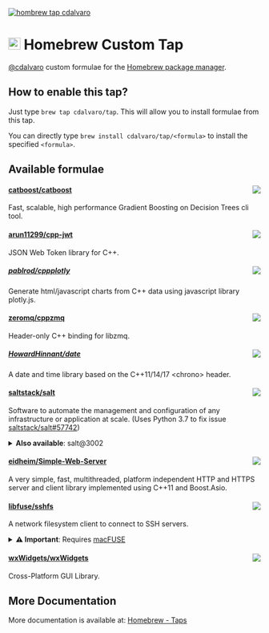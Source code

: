 [![hombrew tap cdalvaro][homebrew_tap_badge]][homebrew_tap_url]

# <img src="https://simpleicons.org/icons/homebrew.svg" height=24pt> Homebrew Custom Tap

[@cdalvaro](https://github.com/cdalvaro) custom formulae for the [Homebrew package manager](https://brew.sh).

## How to enable this tap?

Just type `brew tap cdalvaro/tap`. This will allow you to install formulae from this tap.

You can directly type `brew install cdalvaro/tap/<formula>` to install the specified `<formula>`.

## Available formulae

#### [catboost/catboost](https://github.com/catboost/catboost)<a href="Formula/catboost.rb"><img src="https://img.shields.io/badge/catboost--cli-1.0.0-orange?style=flat-square&color=FBB040" align="right"/></a>

Fast, scalable, high performance Gradient Boosting on Decision Trees cli tool.

#### [arun11299/cpp-jwt](https://github.com/arun11299/cpp-jwt)<a href="Formula/cpp-jwt.rb"><img src="https://img.shields.io/badge/cpp--jwt-1.4-orange?style=flat-square&color=FBB040" align="right"/></a>

JSON Web Token library for C++.

##### [pablrod/cppplotly](https://github.com/pablrod/cppplotly)<a href="Formula/cpp-plotly.rb"><img src="https://img.shields.io/badge/cpp--plotly-0.4.0-orange?style=flat-square&color=FBB040" align="right"/></a>

Generate html/javascript charts from C++ data using javascript library plotly.js.

#### [zeromq/cppzmq](https://github.com/zeromq/cppzmq)<a href="Formula/cpp-zmq.rb"><img src="https://img.shields.io/badge/cpp--zmq-4.8.1-orange?style=flat-square&color=FBB040" align="right"/></a>

Header-only C++ binding for libzmq.

##### [HowardHinnant/date](https://github.com/HowardHinnant/date)<a href="Formula/howard-hinnant-date.rb"><img src="https://img.shields.io/badge/howard--hinnant--date-3.0.1-orange?style=flat-square&color=FBB040" align="right"/></a>

A date and time library based on the C++11/14/17 \<chrono\> header.

#### [saltstack/salt](https://github.com/saltstack/salt)<a href="Formula/salt.rb"><img src="https://img.shields.io/badge/salt-3003-orange?style=flat-square&color=FBB040" align="right"/></a>

Software to automate the management and configuration of any infrastructure or application at scale. (Uses Python 3.7 to fix issue [saltstack/salt#57742](https://github.com/saltstack/salt/issues/57742))

<details>
  <summary><b>Also available</b>: salt@3002</summary>

<a href="Formula/salt@3002.rb"><img src="https://img.shields.io/badge/salt@3002-3002.6-orange?style=flat-square&color=FBB040"/></a>

In order to install the versioned formula type the following commands:

```sh
brew install cdalvaro/tap/salt@3002
brew link cdalvaro/tap/salt@3002
```

</details>

#### [eidheim/Simple-Web-Server](https://gitlab.com/eidheim/Simple-Web-Server)<a href="Formula/simple-web-server.rb"><img src="https://img.shields.io/badge/simple--web--server-3.1.1-orange?style=flat-square&color=FBB040" align="right"/></a>

A very simple, fast, multithreaded, platform independent HTTP and HTTPS server and client library implemented using C++11 and Boost.Asio.

#### [libfuse/sshfs](https://github.com/libfuse/sshfs)<a href="Formula/sshfs.rb"><img src="https://img.shields.io/badge/sshfs-3.7.2-orange?style=flat-square&color=FBB040" align="right"/></a>

A network filesystem client to connect to SSH servers.

<details>
  <summary><b>⚠️ Important</b>: Requires <a href="https://osxfuse.github.io">macFUSE</a></summary>

It can be installed via Homebrew:

```sh
brew install --cask macfuse
```

</details>

#### [wxWidgets/wxWidgets](https://github.com/wxWidgets/wxWidgets)<a href="Formula/wxmac.rb"><img src="https://img.shields.io/badge/wxmac-3.1.5-orange?style=flat-square&color=FBB040" align="right"/></a>

Cross-Platform GUI Library.

## More Documentation

More documentation is available at: [Homebrew - Taps](https://docs.brew.sh/Taps)

[homebrew_tap_badge]: https://img.shields.io/badge/brew%20tap-cdalvaro/tap-orange?style=flat-square&logo=Homebrew&color=FBB040
[homebrew_tap_url]: https://github.com/cdalvaro/homebrew-tap
